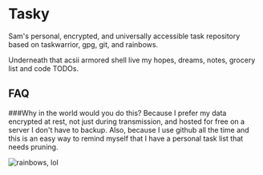 # Tasky
Sam's personal, encrypted, and universally accessible task repository based on taskwarrior, gpg, git, and rainbows.

Underneath that acsii armored shell live my hopes, dreams, notes, grocery list and code TODOs.


## FAQ

###Why in the world would you do this?
Because I prefer my data encrypted at rest, not just during transmission, and hosted for free on a server I don't have to backup.  Also, because I use github all the time and this is an easy way to remind myself that I have a personal task list that needs pruning. 



![rainbows, lol](http://content.mycutegraphics.com/graphics/rainbow/rainbow-smiling-clouds.png)